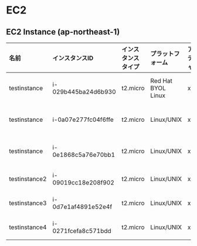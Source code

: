 # EC2
## EC2 Instance (ap-northeast-1)

|名前|インスタンスID|インスタンスタイプ|プラットフォーム|アーキテクチャ|AMI ID|AZ|パブリックIP|プライベートIP|セキュリティグループ|ロール名|
|:--|:--|:--|:--|:--|:--|:--|:--|:--|:--|:--|
|testinstance|i-029b445ba24d6b930|t2.micro|Red Hat BYOL Linux|x86_64|ami-0d0f86442cbe4881c|ap-northeast-1a|18.183.130.65|10.1.0.151|ksnet-dev-opmng-sg|testrole|
|testinstance|i-0a07e277fc04f6ffe|t2.micro|Linux/UNIX|x86_64|ami-012261b9035f8f938|ap-northeast-1a|-|10.1.0.125|ksnet-dev-opmng-sg|testrole|
|testinstance|i-0e1868c5a76e70bb1|t2.micro|Linux/UNIX|x86_64|ami-012261b9035f8f938|ap-northeast-1a|-|10.1.0.39|ksnet-dev-opmng-sg|testrole|
|testinstance2|i-09019cc18e208f902|t2.micro|Linux/UNIX|x86_64|ami-012261b9035f8f938|ap-northeast-1a|18.183.213.28|10.30.4.69|VPC-B-sg|ec2-flowlog|
|testinstance3|i-0d7e1af4891e52e4f|t2.micro|Linux/UNIX|x86_64|ami-05a03e6058638183d|ap-northeast-1c|54.248.138.72|10.30.24.44|VPC-B-sg|ec2-flowlog|
|testinstance4|i-0271fcefa8c571bdd|t2.micro|Linux/UNIX|x86_64|ami-0b193da66bc27147b|ap-northeast-1a|13.231.155.249|10.20.9.144|VPC-A-sg|ec2-flowlog|

